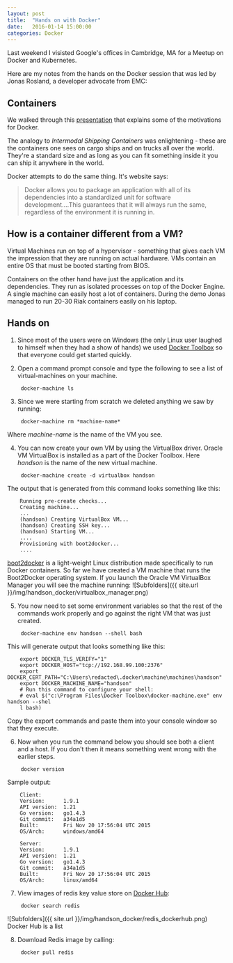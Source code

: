 ```yaml
---
layout: post
title:  "Hands on with Docker"
date:   2016-01-14 15:00:00
categories: Docker
---
```


Last weekend I visisted Google's offices in Cambridge, MA for a Meetup on Docker and Kubernetes.

Here are my notes from the hands on the Docker session that was led by Jonas Rosland, a developer advocate from EMC:

<!--more-->

## Containers
We walked through this [presentation](http://www.slideshare.net/jonasrosland/docker-and-containers-overview-docker-workshop) that explains some of the motivations for Docker.

The analogy to *Intermodal Shipping Containers* was enlightening - these are the containers one sees on cargo ships and on trucks all over the world. They're a standard size and as long as you can fit something inside it you can ship it anywhere in the world. 

Docker attempts to do the same thing. It's website says:
> Docker allows you to package an application with all of its dependencies into a standardized unit for software development....This guarantees that it will always run the same, regardless of the environment it is running in.

## How is a container different from a VM?

Virtual Machines run on top of a hypervisor - something that gives each VM the impression that they are running on actual hardware. VMs contain an entire OS that must be booted starting from BIOS. 

Containers on the other hand have just the application and its dependencies. They run as isolated processes on top of the Docker Engine. A single machine can easily host a lot of containers. During the demo Jonas managed to run 20-30 Riak containers easily on his laptop.

## Hands on
1. Since most of the users were on Windows (the only Linux user laughed to himself when they had a show of hands) we used [Docker Toolbox](https://www.docker.com/docker-toolbox) so that everyone could get started quickly.

2. Open a command prompt console and type the following to see a list of virtual-machines on your machine.
   
        docker-machine ls
3. Since we were starting from scratch we deleted anything we saw by running:
        
        docker-machine rm *machine-name*
Where *machine-name* is the name of the VM you see.

4. You can now create your own VM by using the VirtualBox driver. Oracle VM VirtualBox is installed as a part of the Docker Toolbox. Here *handson* is the name of the new virtual machine. 

        docker-machine create -d virtualbox handson
The output that is generated from this command looks something like this:

        Running pre-create checks...
        Creating machine...
        ...
        (handson) Creating VirtualBox VM...
        (handson) Creating SSH key...
        (handson) Starting VM...
        ....
        Provisioning with boot2docker...
        ....
[boot2docker](http://boot2docker.io/) is a light-weight Linux distribution made specifically to run Docker containers.
So far we have created a VM machine that runs the Boot2Docker operating system. If you launch the Oracle VM VirtualBox Manager you will see the machine running:
![Subfolders]({{ site.url }}/img/handson_docker/virtualbox_manager.png)

5. You now need to set some environment variables so that the rest of the commands work properly and go against the right VM that was just created.
        
        docker-machine env handson --shell bash
This will generate output that looks something like this:
        
        export DOCKER_TLS_VERIFY="1"
        export DOCKER_HOST="tcp://192.168.99.100:2376"
        export DOCKER_CERT_PATH="C:\Users\redacted\.docker\machine\machines\handson"
        export DOCKER_MACHINE_NAME="handson"
        # Run this command to configure your shell:
        # eval $("c:\Program Files\Docker Toolbox\docker-machine.exe" env handson --shel
        l bash)
Copy the export commands and paste them into your console window so that they execute.

6. Now when you run the command below you should see both a client and a host. If you don't then it means something went wrong with the earlier steps.

        docker version
Sample output:
        
        Client:
        Version:      1.9.1
        API version:  1.21
        Go version:   go1.4.3
        Git commit:   a34a1d5
        Built:        Fri Nov 20 17:56:04 UTC 2015
        OS/Arch:      windows/amd64
        
        Server:
        Version:      1.9.1
        API version:  1.21
        Go version:   go1.4.3
        Git commit:   a34a1d5
        Built:        Fri Nov 20 17:56:04 UTC 2015
        OS/Arch:      linux/amd64
7. View images of redis key value store on [Docker Hub](https://hub.docker.com/):
        
        docker search redis
![Subfolders]({{ site.url }}/img/handson_docker/redis_dockerhub.png)
Docker Hub is a list

8. Download Redis image by calling:

        docker pull redis